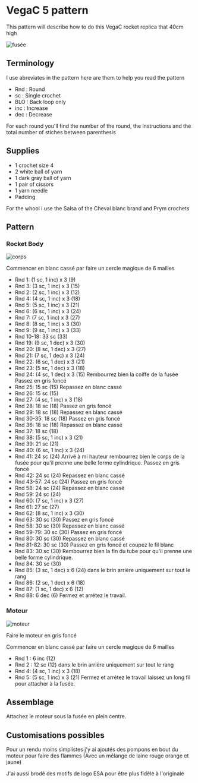 # VegaC 5 pattern

This pattern will describe how to do this VegaC rocket replica that 40cm high

![fusée](../../../../media/patterns/ariane5/v1/fusee.jpg)

## Terminology

I use abreviates in the pattern here are them to help you read the pattern

* Rnd : Round
* sc : Single crochet
* BLO : Back loop only
* inc : Increase
* dec : Decrease

For each round you'll find the number of the round, the instructions and the total number of stiches between parenthesis

## Supplies

* 1 crochet size 4
* 2 white ball of yarn
* 1 dark gray ball of yarn
* 1 pair of cissors
* 1 yarn needle
* Padding

For the whool i use the Salsa of the Cheval blanc brand and Prym crochets

## Pattern

### Rocket Body 

![corps](../../../../media/patterns/vegac/corps.jpg)

Commencer en blanc cassé par faire un cercle magique de 6 mailles

* Rnd 1: (1 sc, 1 inc) x 3 (9)
* Rnd 3: (3 sc, 1 inc) x 3 (15)
* Rnd 2: (2 sc, 1 inc) x 3 (12)
* Rnd 4: (4 sc, 1 inc) x 3 (18)
* Rnd 5: (5 sc, 1 inc) x 3 (21)
* Rnd 6: (6 sc, 1 inc) x 3 (24)
* Rnd 7: (7 sc, 1 inc) x 3 (27)
* Rnd 8: (8 sc, 1 inc) x 3 (30)
* Rnd 9: (9 sc, 1 inc) x 3 (33)
* Rnd 10-18: 33 sc (33)
* Rnd 19: (9 sc, 1 dec) x 3 (30)
* Rnd 20: (8 sc, 1 dec) x 3 (27)
* Rnd 21: (7 sc, 1 dec) x 3 (24)
* Rnd 22: (6 sc, 1 dec) x 3 (21)
* Rnd 23: (5 sc, 1 dec) x 3 (18)
* Rnd 24: (4 sc, 1 dec) x 3 (15)
Rembourrez bien la coiffe de la fusée
Passez en gris foncé
* Rnd 25: 15 sc (15)
Repassez en blanc cassé
* Rnd 26: 15 sc (15)
* Rnd 27: (4 sc, 1 inc) x 3 (18)
* Rnd 28: 18 sc (18)
Passez en gris foncé
* Rnd 29: 18 sc (18)
Repassez en blanc cassé
* Rnd 30-35: 18 sc (18)
Passez en gris foncé
* Rnd 36: 18 sc (18)
Repassez en blanc cassé
* Rnd 37: 18 sc (18)
* Rnd 38: (5 sc, 1 inc) x 3 (21)
* Rnd 39: 21 sc (21)
* Rnd 40: (6 sc, 1 inc) x 3 (24)
* Rnd 41: 24 sc (24)
Arrivé à mi hauteur rembourrez bien le corps de la fusée pour qu'il prenne une belle forme cylindrique.
Passez en gris foncé
* Rnd 42: 24 sc (24)
Repassez en blanc cassé
* Rnd 43-57: 24 sc (24)
Passez en gris foncé
* Rnd 58: 24 sc (24)
Repassez en blanc cassé
* Rnd 59: 24 sc (24)
* Rnd 60: (7 sc, 1 inc) x 3 (27)
* Rnd 61: 27 sc (27)
* Rnd 62: (8 sc, 1 inc) x 3 (30)
* Rnd 63: 30 sc (30)
Passez en gris foncé
* Rnd 58: 30 sc (30)
Repassez en blanc cassé
* Rnd 59-79: 30 sc (30)
Passez en gris foncé
* Rnd 80: 30 sc (30)
Repassez en blanc cassé
* Rnd 81-82: 30 sc (30)
Passez en gris foncé et coupez le fil blanc
* Rnd 83: 30 sc (30)
Rembourrez bien la fin du tube pour qu'il prenne une belle forme cylindrique.
* Rnd 84: 30 sc (30)
* Rnd 85: (3 sc, 1 dec) x 6 (24) dans le brin arrière uniquement sur tout le rang
* Rnd 86: (2 sc, 1 dec) x 6 (18)
* Rnd 87: (1 sc, 1 dec) x 6 (12)
* Rnd 88: 6 dec (6)
Fermez et arrétez le travail.

### Moteur

![moteur](../../../../media/patterns/vegac/moteur.jpg)

Faire le moteur en gris foncé

Commencer en blanc cassé par faire un cercle magique de 6 mailles

* Rnd 1 : 6 inc (12)
* Rnd 2 : 12 sc (12) dans le brin arrière uniquement sur tout le rang
* Rnd 4: (4 sc, 1 inc) x 3 (18)
* Rnd 5: (5 sc, 1 inc) x 3 (21)
Fermez et arrétez le travail laissez un long fil pour attacher à la fusée.

## Assemblage

Attachez le moteur sous la fusée en plein centre.

## Customisations possibles

Pour un rendu moins simplistes j'y ai ajoutés des pompons en bout du moteur pour faire des flammes (Avec un mélange de laine rouge orange et jaune)

J'ai aussi brodé des motifs de logo ESA pour être plus fidèle à l'originale
